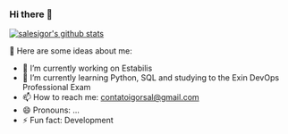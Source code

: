 ### Hi there 👋

[![salesigor's github stats](https://github-readme-stats.vercel.app/api?username=salesigor "![salesigor's github stats")](https://github.com/salesigor/github-readme-stats)

🧙 Here are some ideas about me:

- 🔭 I’m currently working on Estabilis
- 🌱 I’m currently learning Python, SQL and studying to the Exin DevOps Professional Exam
- 📫 How to reach me: contatoigorsal@gmail.com
- 😄 Pronouns: ...
- ⚡ Fun fact: Development

